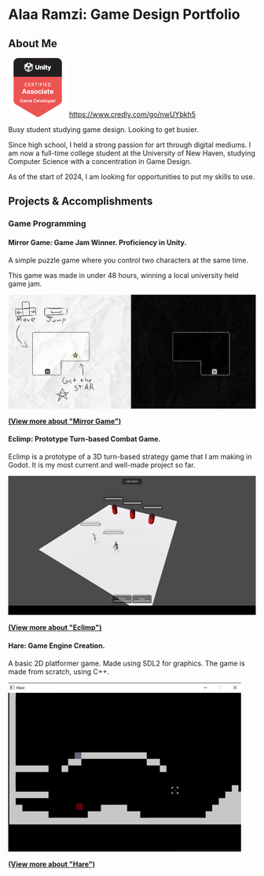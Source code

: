 # Alaa Ramzi: Game Design Portfolio

## About Me

![Unity Badge 1](.md-media/unity-certified-associate-game-developer.png)  https://www.credly.com/go/nwUYbkh5

Busy student studying game design. Looking to get busier.

Since high school, I held a strong passion for art through digital mediums. I am now a full-time college student at the University of New Haven, studying Computer Science with a concentration in Game Design.

As of the start of 2024, I am looking for opportunities to put my skills to use.

## Projects & Accomplishments

### Game Programming

#### **Mirror Game:** Game Jam Winner. Proficiency in Unity.

A simple puzzle game where you control two characters at the same time.

This game was made in under 48 hours, winning a local university held game jam.

![alt text](.md-media/image-1.png)

[**(View more about "Mirror Game")**](./projects/mirror-game/mirror-game.md)

#### **Eclimp:** Prototype Turn-based Combat Game.

Eclimp is a prototype of a 3D turn-based strategy game that I am making in Godot. It is my most current and well-made project so far.

![eclimp-showcase](.md-media/ezgif-3-35ae26b49a.gif)

[**(View more about "Eclimp")**](./projects/eclimp/eclimp.md)

#### **Hare:** Game Engine Creation.

A basic 2D platformer game. Made using SDL2 for graphics. The game is made from scratch, using C++.

![gif](./.md-media/hare_costco_sample.gif)

[**(View more about "Hare")**](./projects/rabbit-game/rabbit-game.md)
